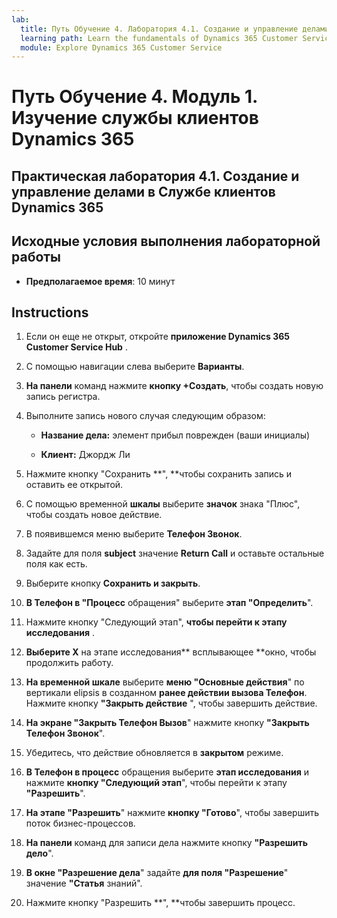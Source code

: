 ```yaml
---
lab:
  title: Путь Обучение 4. Лаборатория 4.1. Создание и управление делами в Службе клиентов Dynamics 365
  learning path: Learn the fundamentals of Dynamics 365 Customer Service
  module: Explore Dynamics 365 Customer Service
---
```


Путь Обучение 4. Модуль 1. Изучение службы клиентов Dynamics 365
========================

## Практическая лаборатория 4.1. Создание и управление делами в Службе клиентов Dynamics 365

## Исходные условия выполнения лабораторной работы

  - **Предполагаемое время**: 10 минут

## Instructions

1. Если он еще не открыт, откройте **приложение Dynamics 365 Customer Service Hub** .

2. С помощью навигации слева выберите **Варианты**.

3.  **На панели** команд нажмите **кнопку +Создать**, чтобы создать новую запись регистра. 

4.  Выполните запись нового случая следующим образом:

    - **Название дела:** элемент прибыл поврежден (ваши инициалы)

    - **Клиент:** Джордж Ли

5.  Нажмите кнопку "Сохранить **", **чтобы сохранить запись и оставить ее открытой. 

6.  С помощью временной **шкалы** выберите **значок** знака "Плюс", чтобы создать новое действие. 

7.  В появившемся меню выберите **Телефон Звонок**.

8.  Задайте для поля **subject** значение **Return Call** и оставьте остальные поля как есть.

9.  Выберите кнопку **Сохранить и закрыть**.

10. **В Телефон в "Процесс** обращения" выберите **этап "Определить**".

11. Нажмите кнопку "Следующий этап", **чтобы перейти к этапу** **исследования** .

12. **Выберите X** на этапе исследования** всплывающее **окно, чтобы продолжить работу. 

13. **На временной шкале** выберите **меню "Основные действия**" по вертикали elipsis в созданном **ранее действии вызова Телефон**. Нажмите кнопку **"Закрыть действие** ", чтобы завершить действие. 

14. **На экране "Закрыть Телефон Вызов**" нажмите кнопку **"Закрыть Телефон Звонок**". 

15. Убедитесь, что действие обновляется в **закрытом** режиме. 

16. **В Телефон в процесс** обращения выберите **этап исследования** и нажмите **кнопку "Следующий этап**", чтобы перейти к этапу **"Разрешить**".

17. **На этапе "Разрешить**" нажмите **кнопку "Готово**", чтобы завершить поток бизнес-процессов. 

18. **На панели** команд для записи дела нажмите кнопку **"Разрешить дело**". 

19. **В окне "Разрешение дела**" задайте **для поля "Разрешение**" значение **"Статья** знаний". 

20. Нажмите кнопку "Разрешить **", **чтобы завершить процесс. 

